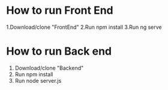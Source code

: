 # How to run Front End
1.Download/clone "FrontEnd"
2.Run npm install
3.Run ng serve

# How to run Back end

1. Download/clone "Backend"
2. Run npm install
3. Run node server.js
